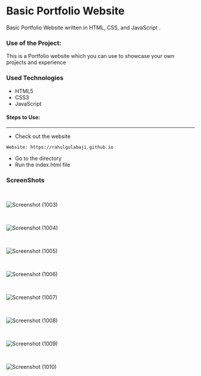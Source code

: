 <h1>Basic Portfolio Website</h1>

<p>Basic Portfolio Website written in HTML, CSS, and JavaScript .</p>

### Use of the Project:

<p>This is a  Portfolio website which you can use to showcase your own projects and experience</p>

<h3>Used Technologies</h3>
<ul>
  <li>HTML5</li>
  <li>CSS3</li>
  <li>JavaScript</li>
</ul>

#### Steps to Use:

---

- Check out the website

```
Website: https://rahulgulabaji.github.io
```

- Go to the directory
- Run the index.html file

<h3>ScreenShots</h3> 
<br>

![Screenshot (1003)](/Screenshot/Screenshot%202025-03-23%20191752.png)

<br>

![Screenshot (1004)](/Screenshot/Screenshot%202025-03-23%20191732.png)

<br>

![Screenshot (1005)](/Screenshot/Screenshot%202025-03-23%20191809.png)

<br>

![Screenshot (1006)](/Screenshot/Screenshot%202025-03-23%20191825.png)

<br>

![Screenshot (1007)](/Screenshot/WhatsApp%20Image%202025-03-23%20at%2019.24.35_1a4b470a.jpg)

<br>

![Screenshot (1008)](/Screenshot/WhatsApp%20Image%202025-03-23%20at%2019.24.35_901c5446.jpg)

<br>

![Screenshot (1009)](/Screenshot/WhatsApp%20Image%202025-03-23%20at%2019.24.35_ee98220b.jpg)

<br>

![Screenshot (1010)](/Screenshot/WhatsApp%20Image%202025-03-23%20at%2019.24.36_2834065f.jpg)

<br>

